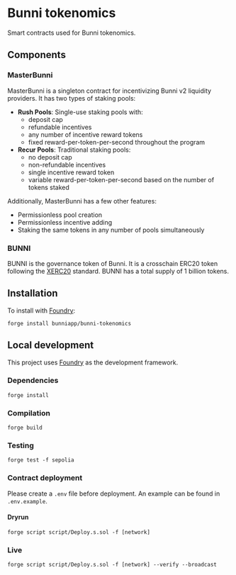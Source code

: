 # Bunni tokenomics

Smart contracts used for Bunni tokenomics.

## Components

### MasterBunni

MasterBunni is a singleton contract for incentivizing Bunni v2 liquidity providers. It has two types of staking pools:

- **Rush Pools**: Single-use staking pools with:
  - deposit cap
  - refundable incentives
  - any number of incentive reward tokens
  - fixed reward-per-token-per-second throughout the program
- **Recur Pools**: Traditional staking pools:
  - no deposit cap
  - non-refundable incentives
  - single incentive reward token
  - variable reward-per-token-per-second based on the number of tokens staked

Additionally, MasterBunni has a few other features:

- Permissionless pool creation
- Permissionless incentive adding
- Staking the same tokens in any number of pools simultaneously

### BUNNI

BUNNI is the governance token of Bunni. It is a crosschain ERC20 token following the [XERC20](https://www.xerc20.com/) standard. BUNNI has a total supply of 1 billion tokens.

## Installation

To install with [Foundry](https://github.com/gakonst/foundry):

```
forge install bunniapp/bunni-tokenomics
```

## Local development

This project uses [Foundry](https://github.com/gakonst/foundry) as the development framework.

### Dependencies

```
forge install
```

### Compilation

```
forge build
```

### Testing

```
forge test -f sepolia
```

### Contract deployment

Please create a `.env` file before deployment. An example can be found in `.env.example`.

#### Dryrun

```
forge script script/Deploy.s.sol -f [network]
```

### Live

```
forge script script/Deploy.s.sol -f [network] --verify --broadcast
```
